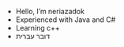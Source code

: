 - Hello, I’m neriazadok
- Experienced with Java and C#
- Learning c++
- דובר עברית

<!---
כל מה שכתוב מחוץ להערה הזאת יופיע בפרופיל

neriazadok/neriazadok is a ✨ special ✨ repository because its `README.md` (this file) appears on your GitHub profile.
You can click the Preview link to take a look at your changes.
--->
